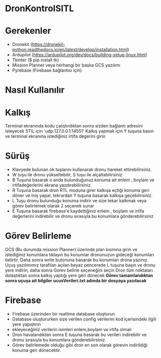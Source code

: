 # DronKontrolSITL

# Gerekenler
* Dronekit  (https://dronekit-python.readthedocs.io/en/latest/develop/installation.html) 
* Ardupilot (https://ardupilot.org/dev/docs/building-setup-linux.html)
* Tkinter ($ pip install tk)
* Mission Planner veya herhangi bir başka GCS yazılımı
* Pyrebase (Firebase bağlantısı için)

# Nasıl Kullanılır
  
  # Kalkış
  Terminal ekranında kodu çalıştırdıktan sonra sizden bağlantı adresini isteyecek STIL için 'udp:127.0.0.1:14551'
  Kalkış yapmak için Y tuşuna basın ve terminal ekranına istediğiniz irtifa degerini girin
  
  # Sürüş
  * Klavyede bulunan ok tuşlarını kullanarak dronu hareket ettirebilirsiniz.
  * W tuşu ile dronu yükseltebilir, S tuşu ile alçaltabilirsiniz
  * B Tuşuna basarak o anda bulunduğunuz konuma ait enlem , boylam ve irtifadeğerlerini ekrana yazdırabilirsiniz.
  * R Tuşuna basarak dron RTL moduna girer kalkışa eçtiği konuma geri döner ve iniş yapar, tekrardan Y tuşuna basarak kalkışa geçebilirsiniz.
  * L Tuşu dronu bulunduğu konuma indirir ve size tekar kalkmak veya görev belirlemek olarak 2 seçenek sunar
  * E Tuşuna basarak firebase'e kaydettiğiniz enlem , boylam ve irtifa değerlerini indirebilir ve dronu sırasıyla bu konumlara gönderebilirsiniz
  
  # Görev Belirleme
  GCS (Bu durumda mission Planner) üzerinde plan kısmına girin ve istediğiniz konumlara tıklayın
  bu konumlar dronunuzun gideceği konumları belirtir. Daha sonra write butonuna basarak bu konumları drona yazınız.
  Uçuş yazılımımız tarafılan açılan beyaz pencerede L tuşuna başın ve dronu yere indirin, daha sonra Gorev belirle seçeneğini seçin
  Dron tüm noktaları dolaştıktan sonra kalkış yaptığı yere geri dönecek
  **Görev tamamlandıktan sonra uçuşa ait bilgiler ucusVerileri.txt adında bir dosyaya yazılacak**
  # Firebase
  * Firebase üzerinden bir realtime database oluşturun 
  * Database oluştururken size verilen config verilerini kod içerisindeki ilgili yere yapıştırın 
  * ekleyeceğiniz verilerin isimleri enlem,boylam ve irtifa olmalı
  * Dron havalandıktan sonra E tuşuna basarak bu verileri indirebilir ve dronu sırasıyla bu konumlara gönderebilirsiniz. 
  * Görev belirlemede olduğu gibi dron en son olarak görevin indirildiği konuma geri dönecektir.
  
